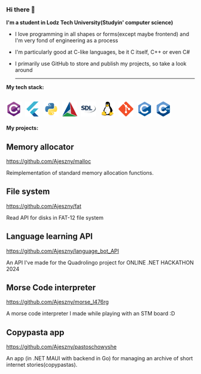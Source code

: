 ### Hi there 👋

**I'm a student in Lodz Tech University(Studyin' computer science)**

- I love programming in all shapes or forms(except maybe frontend) and I'm very fond of engineering as a process
- I'm particularly good at C-like languages, be it C itself, C++ or even C#
- I primarily use GitHub to store and publish my projects, so take a look around
  
  ---
**My tech stack:**


  <img src="https://github.com/devicons/devicon/blob/master/icons/csharp/csharp-original.svg" title="C#" alt="C#" width="40" height="40"/>&nbsp;
  <img src="https://github.com/devicons/devicon/blob/master/icons/flutter/flutter-original.svg" title="Flutter" alt="Flutter" width="40" height="40"/>&nbsp;
  <img src="https://github.com/devicons/devicon/blob/master/icons/python/python-original.svg" title="Python" alt="Python" width="40" height="40"/>&nbsp;
  <img src="https://github.com/devicons/devicon/blob/master/icons/cmake/cmake-original.svg" title="CMake" alt="CMake" width="40" height="40"/>&nbsp;
  <img src="https://github.com/devicons/devicon/blob/master/icons/sdl/sdl-original.svg" title="SDL" alt="SDL" width="40" height="40"/>&nbsp;
  <img src="https://github.com/devicons/devicon/blob/master/icons/linux/linux-original.svg" title="Linux" alt="Linux" width="40" height="40"/>&nbsp;
  <img src="https://github.com/devicons/devicon/blob/master/icons/git/git-original.svg" title="Git" alt="Git" width="40" height="40"/>&nbsp;
  <img src="https://github.com/devicons/devicon/blob/master/icons/c/c-original.svg" title="C" alt="C" width="40" height="40"/>&nbsp;
  <img src="https://github.com/devicons/devicon/blob/master/icons/cplusplus/cplusplus-original.svg" title="C++" alt="C++" width="40" height="40"/>&nbsp;
---
  
**My projects:**
  ## Memory allocator
  
  https://github.com/Ajeszny/malloc
  
  Reimplementation of standard memory allocation functions.
  ## File system
  
  https://github.com/Ajeszny/fat
  
  Read API for disks in FAT-12 file system
  ## Language learning API

  https://github.com/Ajeszny/language_bot_API

  An API I've made for the Quadrolingo project for ONLINE .NET HACKATHON 2024
  ## Morse Code interpreter

  https://github.com/Ajeszny/morse_l476rg

  A morse code interpreter I made while playing with an STM board :D

  ## Copypasta app

  https://github.com/Ajeszny/pastoschowyshe

  An app (in .NET MAUI with backend in Go) for managing an archive of short internet stories(copypastas).
<!--
**Ajeszny/Ajeszny** is a ✨ _special_ ✨ repository because its `README.md` (this file) appears on your GitHub profile.

Here are some ideas to get you started:

- 🔭 I’m currently working on ...
- 🌱 I’m currently learning ...
- 👯 I’m looking to collaborate on ...
- 🤔 I’m looking for help with ...
- 💬 Ask me about ...
- 📫 How to reach me: ...
- 😄 Pronouns: ...
- ⚡ Fun fact: ...
-->
